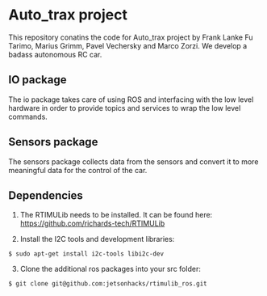 # Auto_trax project
This repository conatins the code for Auto_trax project by Frank Lanke Fu Tarimo, Marius Grimm, Pavel Vechersky and Marco Zorzi. We develop a badass autonomous RC car.

## IO package
The io package takes care of using ROS and interfacing with the low level hardware in order to provide topics and services to wrap the low level commands.

## Sensors package
The sensors package collects data from the sensors and convert it to more meaningful data for the control of the car.

## Dependencies
 1. The RTIMULib needs to be installed. It can be found here: https://github.com/richards-tech/RTIMULib

 2. Install the I2C tools and development libraries:

 ```
 $ sudo apt-get install i2c-tools libi2c-dev
 ```
 3. Clone the additional ros packages into your src folder:

 ```
 $ git clone git@github.com:jetsonhacks/rtimulib_ros.git
 ```

